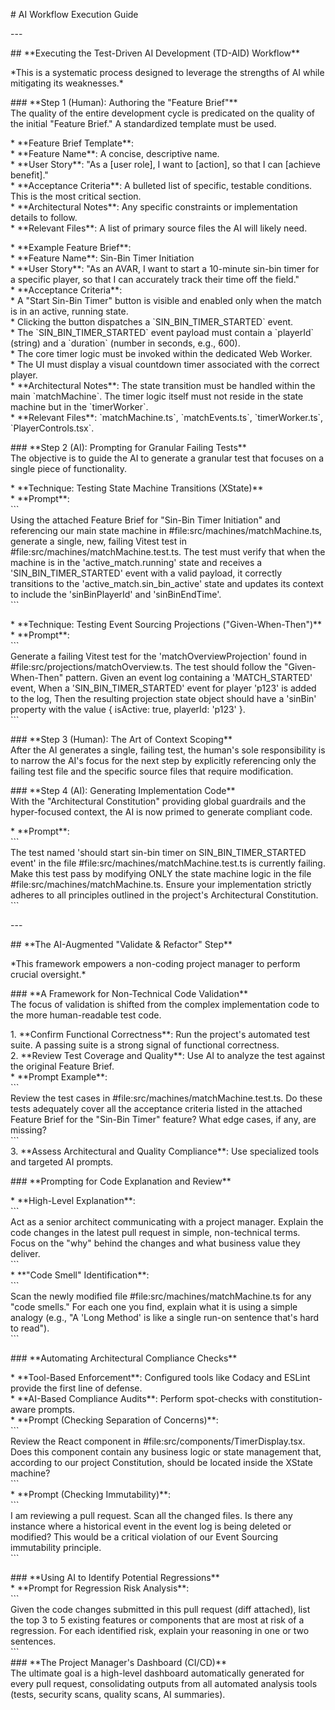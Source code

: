 \# AI Workflow Execution Guide

\---

\#\# \*\*Executing the Test-Driven AI Development (TD-AID) Workflow\*\*

\*This is a systematic process designed to leverage the strengths of AI while mitigating its weaknesses.\*

\#\#\# \*\*Step 1 (Human): Authoring the "Feature Brief"\*\*  
The quality of the entire development cycle is predicated on the quality of the initial "Feature Brief." A standardized template must be used.

\* \*\*Feature Brief Template\*\*:  
    \* \*\*Feature Name\*\*: A concise, descriptive name.  
    \* \*\*User Story\*\*: "As a \[user role\], I want to \[action\], so that I can \[achieve benefit\]."  
    \* \*\*Acceptance Criteria\*\*: A bulleted list of specific, testable conditions. This is the most critical section.  
    \* \*\*Architectural Notes\*\*: Any specific constraints or implementation details to follow.  
    \* \*\*Relevant Files\*\*: A list of primary source files the AI will likely need.

\* \*\*Example Feature Brief\*\*:  
    \* \*\*Feature Name\*\*: Sin-Bin Timer Initiation  
    \* \*\*User Story\*\*: "As an AVAR, I want to start a 10-minute sin-bin timer for a specific player, so that I can accurately track their time off the field."  
    \* \*\*Acceptance Criteria\*\*:  
        \* A "Start Sin-Bin Timer" button is visible and enabled only when the match is in an active, running state.  
        \* Clicking the button dispatches a \`SIN\_BIN\_TIMER\_STARTED\` event.  
        \* The \`SIN\_BIN\_TIMER\_STARTED\` event payload must contain a \`playerId\` (string) and a \`duration\` (number in seconds, e.g., 600).  
        \* The core timer logic must be invoked within the dedicated Web Worker.  
        \* The UI must display a visual countdown timer associated with the correct player.  
    \* \*\*Architectural Notes\*\*: The state transition must be handled within the main \`matchMachine\`. The timer logic itself must not reside in the state machine but in the \`timerWorker\`.  
    \* \*\*Relevant Files\*\*: \`matchMachine.ts\`, \`matchEvents.ts\`, \`timerWorker.ts\`, \`PlayerControls.tsx\`.

\#\#\# \*\*Step 2 (AI): Prompting for Granular Failing Tests\*\*  
The objective is to guide the AI to generate a granular test that focuses on a single piece of functionality.

\* \*\*Technique: Testing State Machine Transitions (XState)\*\*  
    \* \*\*Prompt\*\*:  
        \`\`\`  
        Using the attached Feature Brief for "Sin-Bin Timer Initiation" and referencing our main state machine in \#file:src/machines/matchMachine.ts, generate a single, new, failing Vitest test in \#file:src/machines/matchMachine.test.ts. The test must verify that when the machine is in the 'active\_match.running' state and receives a 'SIN\_BIN\_TIMER\_STARTED' event with a valid payload, it correctly transitions to the 'active\_match.sin\_bin\_active' state and updates its context to include the 'sinBinPlayerId' and 'sinBinEndTime'.  
        \`\`\`

\* \*\*Technique: Testing Event Sourcing Projections ("Given-When-Then")\*\*  
    \* \*\*Prompt\*\*:  
        \`\`\`  
        Generate a failing Vitest test for the 'matchOverviewProjection' found in \#file:src/projections/matchOverview.ts. The test should follow the "Given-When-Then" pattern. Given an event log containing a 'MATCH\_STARTED' event, When a 'SIN\_BIN\_TIMER\_STARTED' event for player 'p123' is added to the log, Then the resulting projection state object should have a 'sinBin' property with the value { isActive: true, playerId: 'p123' }.  
        \`\`\`

\#\#\# \*\*Step 3 (Human): The Art of Context Scoping\*\*  
After the AI generates a single, failing test, the human's sole responsibility is to narrow the AI's focus for the next step by explicitly referencing only the failing test file and the specific source files that require modification.

\#\#\# \*\*Step 4 (AI): Generating Implementation Code\*\*  
With the "Architectural Constitution" providing global guardrails and the hyper-focused context, the AI is now primed to generate compliant code.

\* \*\*Prompt\*\*:  
    \`\`\`  
    The test named 'should start sin-bin timer on SIN\_BIN\_TIMER\_STARTED event' in the file \#file:src/machines/matchMachine.test.ts is currently failing. Make this test pass by modifying ONLY the state machine logic in the file \#file:src/machines/matchMachine.ts. Ensure your implementation strictly adheres to all principles outlined in the project's Architectural Constitution.  
    \`\`\`

\---

\#\# \*\*The AI-Augmented "Validate & Refactor" Step\*\*

\*This framework empowers a non-coding project manager to perform crucial oversight.\*

\#\#\# \*\*A Framework for Non-Technical Code Validation\*\*  
The focus of validation is shifted from the complex implementation code to the more human-readable test code.

1\.  \*\*Confirm Functional Correctness\*\*: Run the project's automated test suite. A passing suite is a strong signal of functional correctness.  
2\.  \*\*Review Test Coverage and Quality\*\*: Use AI to analyze the test against the original Feature Brief.  
    \* \*\*Prompt Example\*\*:  
        \`\`\`  
        Review the test cases in \#file:src/machines/matchMachine.test.ts. Do these tests adequately cover all the acceptance criteria listed in the attached Feature Brief for the "Sin-Bin Timer" feature? What edge cases, if any, are missing?  
        \`\`\`  
3\.  \*\*Assess Architectural and Quality Compliance\*\*: Use specialized tools and targeted AI prompts.

\#\#\# \*\*Prompting for Code Explanation and Review\*\*

\* \*\*High-Level Explanation\*\*:  
    \`\`\`  
    Act as a senior architect communicating with a project manager. Explain the code changes in the latest pull request in simple, non-technical terms. Focus on the "why" behind the changes and what business value they deliver.  
    \`\`\`  
\* \*\*"Code Smell" Identification\*\*:  
    \`\`\`  
    Scan the newly modified file \#file:src/machines/matchMachine.ts for any "code smells." For each one you find, explain what it is using a simple analogy (e.g., "A 'Long Method' is like a single run-on sentence that's hard to read").  
    \`\`\`

\#\#\# \*\*Automating Architectural Compliance Checks\*\*

\* \*\*Tool-Based Enforcement\*\*: Configured tools like Codacy and ESLint provide the first line of defense.  
\* \*\*AI-Based Compliance Audits\*\*: Perform spot-checks with constitution-aware prompts.  
    \* \*\*Prompt (Checking Separation of Concerns)\*\*:  
        \`\`\`  
        Review the React component in \#file:src/components/TimerDisplay.tsx. Does this component contain any business logic or state management that, according to our project Constitution, should be located inside the XState machine?  
        \`\`\`  
    \* \*\*Prompt (Checking Immutability)\*\*:  
        \`\`\`  
        I am reviewing a pull request. Scan all the changed files. Is there any instance where a historical event in the event log is being deleted or modified? This would be a critical violation of our Event Sourcing immutability principle.  
        \`\`\`

\#\#\# \*\*Using AI to Identify Potential Regressions\*\*  
\* \*\*Prompt for Regression Risk Analysis\*\*:  
    \`\`\`  
    Given the code changes submitted in this pull request (diff attached), list the top 3 to 5 existing features or components that are most at risk of a regression. For each identified risk, explain your reasoning in one or two sentences.  
    \`\`\`  
\#\#\# \*\*The Project Manager's Dashboard (CI/CD)\*\*  
The ultimate goal is a high-level dashboard automatically generated for every pull request, consolidating outputs from all automated analysis tools (tests, security scans, quality scans, AI summaries).  
